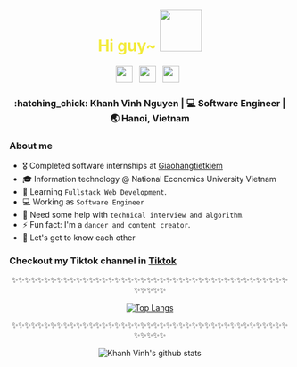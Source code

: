 <div align="center">
  <h1 style="color:#F3EB3B;"> Hi guy~ <img src="https://pic.chinesefontdesign.com/uploads/2017/11/chinesefontdesign.com-2017-11-16_10-37-52_166289.gif" width="75px"></h1>
</div>
 
<p align='center'> 
<a href="https://www.linkedin.com/in/nguyen-khanh-vinh/"><img height="30" src="https://raw.githubusercontent.com/trinwin/trinwin/master/icons/linkedin.png?raw=true"></a>&nbsp;&nbsp;
<a href="https://twitter.com/vinhnk2920"><img height="30" src="https://raw.githubusercontent.com/trinwin/trinwin/master/icons/twitter.png?raw=true"></a>&nbsp;&nbsp;
<a href="https://instagram.com/trinwin.dev"><img height="30" src="https://raw.githubusercontent.com/trinwin/trinwin/master/icons/instagram.png?raw=true"></a>&nbsp;&nbsp;

<div align="center">
<h3> :hatching_chick: Khanh Vinh Nguyen    |     💻 Software Engineer    |    🌏 Hanoi, Vietnam </h3> 
</div>

### About me 

- 🎖 Completed software internships at [Giaohangtietkiem](https://giaohangtietkiem.vn/)
- :mortar_board: Information technology @ National Economics University Vietnam
- 🌱 Learning `Fullstack Web Development`. 
- :computer: Working as `Software Engineer`
- 🤔 Need some help with `technical interview and algorithm`.
- ⚡ Fun fact: I'm a `dancer and content creator`.
- 💭 Let's get to know each other 

### Checkout my Tiktok channel in [Tiktok](https://www.tiktok.com/@vinhnk9)

<div align="center">

✨✨✨✨✨✨✨✨✨✨✨✨✨✨✨✨✨✨✨✨✨✨✨✨✨✨✨✨✨✨✨✨✨✨✨✨✨✨✨✨✨✨✨✨✨✨✨✨

[![Top Langs](https://github-readme-stats.vercel.app/api/top-langs/?username=vinhnk2920&theme=radical)](https://github.com/anuraghazra/github-readme-stats)

</div>

<div align="center">

✨✨✨✨✨✨✨✨✨✨✨✨✨✨✨✨✨✨✨✨✨✨✨✨✨✨✨✨✨✨✨✨✨✨✨✨✨✨✨✨✨✨✨✨✨✨✨✨

![Khanh Vinh's github stats](https://github-readme-stats.vercel.app/api/?username=vinhnk2920&show_icons=true&theme=radical) 
</div>
